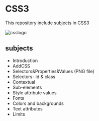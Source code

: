 # CSS3
This repository include subjects in CSS3


![csslogo](https://user-images.githubusercontent.com/29695545/45599672-88072e00-b9f8-11e8-94ef-62920ae06b87.jpg)


## subjects
* Introduction
* AddCSS
* Selectors&Properties&Values (PNG file)
* Selectors- id & class
* Contextual
* Sub-elements
* Style attribute values
* Fonts
* Colors and backgrounds
* Text attributes
* Limits
